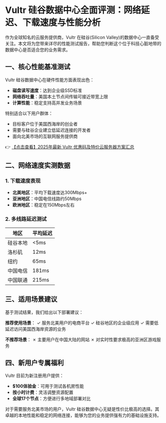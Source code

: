 # Vultr 硅谷数据中心全面评测：网络延迟、下载速度与性能分析

作为全球知名的云服务提供商，Vultr 在硅谷(Silicon Valley)的数据中心一直备受关注。本文将为您带来详尽的性能测试报告，帮助您判断这个位于科技心脏地带的数据中心是否适合您的业务需求。

## 一、核心性能基准测试

Vultr 硅谷数据中心在硬件性能方面表现出色：
- **磁盘读写速度**：达到企业级SSD标准
- **网络吞吐量**：美国本土节点间传输可接近带宽上限
- **计算性能**：稳定支持高并发业务场景

特别适合以下用户群体：
- 目标客户位于美国西海岸的创业者
- 需要与硅谷企业建立低延迟连接的开发者
- 面向北美市场的互联网服务提供商

👉 [【点击查看】2025年最新 Vultr 优惠码及特价云服务器方案汇总](https://bit.ly/VuLtr)

## 二、网络速度实测数据

### 1. 下载速度表现
- **北美地区**：平均下载速度达300Mbps+
- **亚洲地区**：中国电信线路约50Mbps
- **欧洲地区**：稳定在150Mbps左右

### 2. 多线路延迟测试
| 地区       | 平均延迟 |
|------------|----------|
| 硅谷本地   | <5ms     |
| 洛杉矶     | 12ms     |
| 纽约       | 65ms     |
| 中国电信   | 181ms    |
| 中国联通   | 215ms    |

## 三、适用场景建议

基于测试结果，我们给出以下部署建议：

**推荐使用场景**：
✓ 服务北美用户的电商平台
✓ 硅谷地区的企业级应用
✓ 需要低延迟访问美国西海岸资源的业务

**不推荐场景**：
✗ 主要用户在中国大陆的网站
✗ 对实时性要求极高的亚洲区游戏服务

## 四、新用户专属福利

Vultr 目前为新注册用户提供：
- **$100体验金**：可用于测试各机房性能
- **按小时计费**：灵活调整资源配置
- **全球17个节点**：方便进行多地域部署对比

对于需要服务北美市场的用户，Vultr 硅谷数据中心无疑是性价比极高的选择。其卓越的本地性能和稳定的网络连接，能够为您的业务提供强有力的基础设施支持。